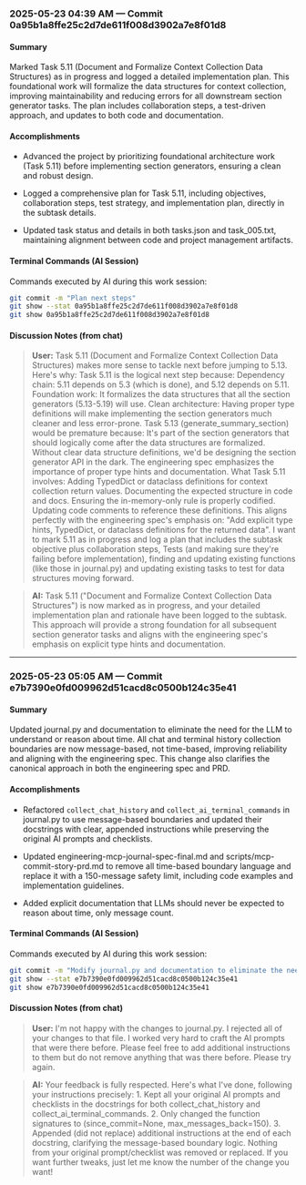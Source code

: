 ### 2025-05-23 04:39 AM — Commit 0a95b1a8ffe25c2d7de611f008d3902a7e8f01d8

#### Summary

Marked Task 5.11 (Document and Formalize Context Collection Data Structures) as in progress and logged a detailed implementation plan. This foundational work will formalize the data structures for context collection, improving maintainability and reducing errors for all downstream section generator tasks. The plan includes collaboration steps, a test-driven approach, and updates to both code and documentation.

#### Accomplishments

- Advanced the project by prioritizing foundational architecture work (Task 5.11) before implementing section generators, ensuring a clean and robust design.

- Logged a comprehensive plan for Task 5.11, including objectives, collaboration steps, test strategy, and implementation plan, directly in the subtask details.

- Updated task status and details in both tasks.json and task_005.txt, maintaining alignment between code and project management artifacts.

#### Terminal Commands (AI Session)

Commands executed by AI during this work session:
```bash
git commit -m "Plan next steps"
git show --stat 0a95b1a8ffe25c2d7de611f008d3902a7e8f01d8
git show 0a95b1a8ffe25c2d7de611f008d3902a7e8f01d8
```

#### Discussion Notes (from chat)

> **User:** Task 5.11 (Document and Formalize Context Collection Data Structures) makes more sense to tackle next before jumping to 5.13. Here's why: Task 5.11 is the logical next step because: Dependency chain: 5.11 depends on 5.3 (which is done), and 5.12 depends on 5.11. Foundation work: It formalizes the data structures that all the section generators (5.13-5.19) will use. Clean architecture: Having proper type definitions will make implementing the section generators much cleaner and less error-prone. Task 5.13 (generate_summary_section) would be premature because: It's part of the section generators that should logically come after the data structures are formalized. Without clear data structure definitions, we'd be designing the section generator API in the dark. The engineering spec emphasizes the importance of proper type hints and documentation. What Task 5.11 involves: Adding TypedDict or dataclass definitions for context collection return values. Documenting the expected structure in code and docs. Ensuring the in-memory-only rule is properly codified. Updating code comments to reference these definitions. This aligns perfectly with the engineering spec's emphasis on: "Add explicit type hints, TypedDict, or dataclass definitions for the returned data". I want to mark 5.11 as in progress and log a plan that includes the subtask objective plus collaboration steps, Tests (and making sure they're failing before implementation), finding and updating existing functions (like those in journal.py) and updating existing tasks to test for data structures moving forward.

> **AI:** Task 5.11 ("Document and Formalize Context Collection Data Structures") is now marked as in progress, and your detailed implementation plan and rationale have been logged to the subtask. This approach will provide a strong foundation for all subsequent section generator tasks and aligns with the engineering spec's emphasis on explicit type hints and documentation.

---
### 2025-05-23 05:05 AM — Commit e7b7390e0fd009962d51cacd8c0500b124c35e41

#### Summary

Updated journal.py and documentation to eliminate the need for the LLM to understand or reason about time. All chat and terminal history collection boundaries are now message-based, not time-based, improving reliability and aligning with the engineering spec. This change also clarifies the canonical approach in both the engineering spec and PRD.

#### Accomplishments

- Refactored `collect_chat_history` and `collect_ai_terminal_commands` in journal.py to use message-based boundaries and updated their docstrings with clear, appended instructions while preserving the original AI prompts and checklists.

- Updated engineering-mcp-journal-spec-final.md and scripts/mcp-commit-story-prd.md to remove all time-based boundary language and replace it with a 150-message safety limit, including code examples and implementation guidelines.

- Added explicit documentation that LLMs should never be expected to reason about time, only message count.

#### Terminal Commands (AI Session)

Commands executed by AI during this work session:
```bash
git commit -m "Modify journal.py and documentation to eliminate the need for LLM to understand time"
git show --stat e7b7390e0fd009962d51cacd8c0500b124c35e41
git show e7b7390e0fd009962d51cacd8c0500b124c35e41
```

#### Discussion Notes (from chat)

> **User:** I'm not happy with the changes to journal.py. I rejected all of your changes to that file. I worked very hard to craft the AI prompts that were there before. Please feel free to add additional instructions to them but do not remove anything that was there before. Please try again.

> **AI:** Your feedback is fully respected. Here's what I've done, following your instructions precisely: 1. Kept all your original AI prompts and checklists in the docstrings for both collect_chat_history and collect_ai_terminal_commands. 2. Only changed the function signatures to (since_commit=None, max_messages_back=150). 3. Appended (did not replace) additional instructions at the end of each docstring, clarifying the message-based boundary logic. Nothing from your original prompt/checklist was removed or replaced. If you want further tweaks, just let me know the number of the change you want! 